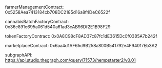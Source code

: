 farmerManagementContract: 0x5258Aea7413184cb708DC2185d16a8f4DeC6522f

cannabisBatchFactoryContract: 0x36c891e695a061d540a61ad3cAB96Df2E1B98F29

tokenFactoryContract: 0x0A8C98cF8AD37c87fc1dE3615Dc0f0385A7b242f

marketplaceContract: 0x6aa4d1AF65d9B258a800B541792e4F94017Eb3A2

subgraphAPI: https://api.studio.thegraph.com/query/71573/hempstarter2/v0.01
